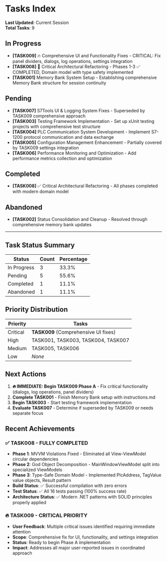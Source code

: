 # Tasks Index

**Last Updated**: Current Session  
**Total Tasks**: 9  

## In Progress

- **[TASK009]** 🔥 Comprehensive UI and Functionality Fixes - CRITICAL: Fix panel dividers, dialogs, log operations, settings integration
- **[TASK008]** 🔄 Critical Architectural Refactoring - Phases 1-3 ✅ COMPLETED, Domain model with type safety implemented
- **[TASK001]** Memory Bank System Setup - Establishing comprehensive Memory Bank structure for session continuity

## Pending

- **[TASK007]** S7Tools UI & Logging System Fixes - Superseded by TASK009 comprehensive approach
- **[TASK003]** Testing Framework Implementation - Set up xUnit testing projects with comprehensive test structure
- **[TASK004]** PLC Communication System Development - Implement S7-1200 protocol communication and data exchange
- **[TASK005]** Configuration Management Enhancement - Partially covered by TASK009 settings integration
- **[TASK006]** Performance Monitoring and Optimization - Add performance metrics collection and optimization

## Completed

- **[TASK008]** ✅ Critical Architectural Refactoring - All phases completed with modern domain model

## Abandoned

- **[TASK002]** Status Consolidation and Cleanup - Resolved through comprehensive memory bank updates

---

## Task Status Summary

| Status | Count | Percentage |
|--------|-------|------------|
| In Progress | 3 | 33.3% |
| Pending | 5 | 55.6% |
| Completed | 1 | 11.1% |
| Abandoned | 1 | 11.1% |

## Priority Distribution

| Priority | Tasks |
|----------|-------|
| Critical | **TASK009** (Comprehensive UI fixes) |
| High | TASK001, TASK003, TASK004, TASK007 |
| Medium | TASK005, TASK006 |
| Low | *None* |

## Next Actions

1. **🔥 IMMEDIATE: Begin TASK009 Phase A** - Fix critical functionality (dialogs, log operations, panel dividers)
2. **Complete TASK001** - Finish Memory Bank setup with instructions.md
3. **Begin TASK003** - Start testing framework implementation
4. **Evaluate TASK007** - Determine if superseded by TASK009 or needs separate focus

## Recent Achievements

### **✅ TASK008 - FULLY COMPLETED**
- **Phase 1**: MVVM Violations Fixed - Eliminated all View-ViewModel circular dependencies
- **Phase 2**: God Object Decomposition - MainWindowViewModel split into specialized ViewModels
- **Phase 3**: Type-Safe Domain Model - Implemented PlcAddress, TagValue value objects, Result<T> pattern
- **Build Status**: ✅ Successful compilation with zero errors
- **Test Status**: ✅ All 16 tests passing (100% success rate)
- **Architecture Status**: ✅ Modern .NET patterns with SOLID principles properly applied

### **🔥 TASK009 - CRITICAL PRIORITY**
- **User Feedback**: Multiple critical issues identified requiring immediate attention
- **Scope**: Comprehensive fix for UI, functionality, and settings integration
- **Status**: Ready to begin Phase A implementation
- **Impact**: Addresses all major user-reported issues in coordinated approach